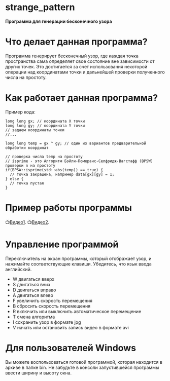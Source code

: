 # strange_pattern
**Программа для генерации бесконечного узора**

# Что делает данная программа?
Программа генерирует бесконечный узор, где каждая точка пространства сама определяет свое состояние вне зависимости от других точек. 
Это достигается за счет использования некоторой операции над координатами точки и дальнейшей проверки полученного числа на простоту.

# Как работает данная программа?
Пример кода:
```
long long gx; // координата X точки
long long gy; // координата Y точки
// задаем координаты точки
//...

long long temp = gx ^ gy; // один из вариантов предварительной обработки координат

// проверка числа temp на простоту
// isprime - это Алгоритм Бэйли-Померанс-Селфридж-Вагстафф (BPSW) проверки n на простоту
if(BPSW::isprime(std::abs(temp)) == true) {
  // точка закрашена, например data[gx][gy] = 1;
} else {
  // точка пустая
}
```
# Пример работы программы
:tv:[Видео1](https://www.youtube.com/watch?v=F84fgTK2kp0).
:tv:[Видео2](https://www.youtube.com/watch?v=Fx0XS5cNrT0).

# Управление программой
Переключитель на экран программы, который отображает узор, и нажимайте соответствующие клавиши. 
Убедитесь, что язык ввода английский.
- W двигаться вверх
- S двигаться вниз
- D двигаться вправо
- A двигаться влево
- F увеличить скорость перемещения
- B сбросить скорость перемещения
- R включить или выключить автоматическое перемещение
- T смена алгоритма
- I сохранить узор в формате jpg
- V начать или остановить запись видео в формате avi

# Для пользователей Windows
Вы можете воспользоваться готовой программой, которая находится в архиве в папке bin.
Не забудьте в консоли запустившейся программы ввести ширину и высоту окна.
